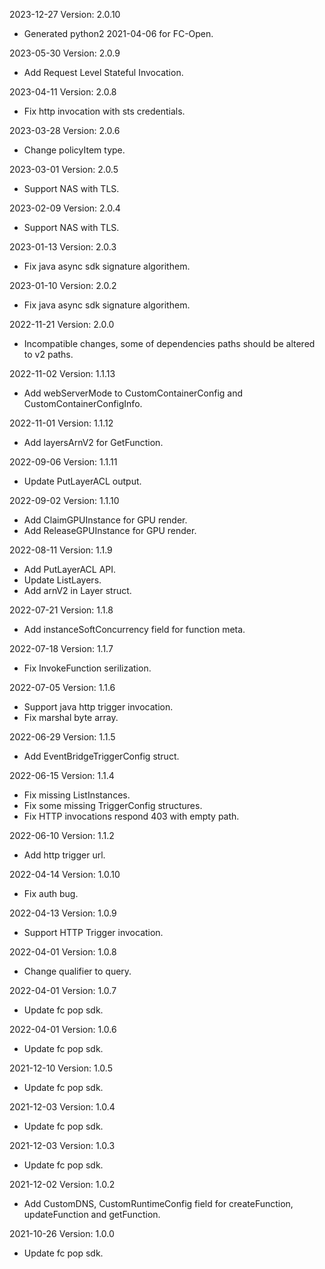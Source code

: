2023-12-27 Version: 2.0.10
- Generated python2 2021-04-06 for FC-Open.

2023-05-30 Version: 2.0.9
- Add Request Level Stateful Invocation.

2023-04-11 Version: 2.0.8
- Fix http invocation with sts credentials.

2023-03-28 Version: 2.0.6
- Change policyItem type.

2023-03-01 Version: 2.0.5
- Support NAS with TLS.

2023-02-09 Version: 2.0.4
- Support NAS with TLS.

2023-01-13 Version: 2.0.3
- Fix java async sdk signature algorithem.

2023-01-10 Version: 2.0.2
- Fix java async sdk signature algorithem.

2022-11-21 Version: 2.0.0
- Incompatible changes, some of dependencies paths should be altered to v2 paths.

2022-11-02 Version: 1.1.13
- Add webServerMode to CustomContainerConfig and CustomContainerConfigInfo.

2022-11-01 Version: 1.1.12
- Add layersArnV2 for GetFunction.

2022-09-06 Version: 1.1.11
- Update PutLayerACL output.

2022-09-02 Version: 1.1.10
- Add ClaimGPUInstance for GPU render.
- Add ReleaseGPUInstance for GPU render.

2022-08-11 Version: 1.1.9
- Add PutLayerACL API.
- Update ListLayers.
- Add arnV2 in Layer struct.

2022-07-21 Version: 1.1.8
- Add instanceSoftConcurrency field for function meta.

2022-07-18 Version: 1.1.7
- Fix InvokeFunction serilization.

2022-07-05 Version: 1.1.6
- Support java http trigger invocation.
- Fix marshal byte array.

2022-06-29 Version: 1.1.5
- Add EventBridgeTriggerConfig struct.

2022-06-15 Version: 1.1.4
- Fix missing ListInstances.
- Fix some missing TriggerConfig structures.
- Fix HTTP invocations respond 403 with empty path.

2022-06-10 Version: 1.1.2
- Add http trigger url.

2022-04-14 Version: 1.0.10
- Fix auth bug.

2022-04-13 Version: 1.0.9
- Support HTTP Trigger invocation.

2022-04-01 Version: 1.0.8
- Change qualifier to query.

2022-04-01 Version: 1.0.7
- Update fc pop sdk.

2022-04-01 Version: 1.0.6
- Update fc pop sdk.

2021-12-10 Version: 1.0.5
- Update fc pop sdk.

2021-12-03 Version: 1.0.4
- Update fc pop sdk.

2021-12-03 Version: 1.0.3
- Update fc pop sdk.

2021-12-02 Version: 1.0.2
- Add CustomDNS, CustomRuntimeConfig field for createFunction, updateFunction and getFunction.

2021-10-26 Version: 1.0.0
- Update fc pop sdk.

